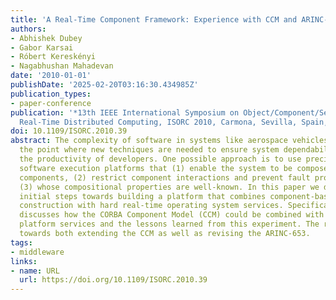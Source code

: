 ```yaml
---
title: 'A Real-Time Component Framework: Experience with CCM and ARINC-653'
authors:
- Abhishek Dubey
- Gabor Karsai
- Róbert Kereskényi
- Nagabhushan Mahadevan
date: '2010-01-01'
publishDate: '2025-02-20T03:16:30.434985Z'
publication_types:
- paper-conference
publication: '*13th IEEE International Symposium on Object/Component/Service-Oriented
  Real-Time Distributed Computing, ISORC 2010, Carmona, Sevilla, Spain, 5-6 May 2010*'
doi: 10.1109/ISORC.2010.39
abstract: The complexity of software in systems like aerospace vehicles has reached
  the point where new techniques are needed to ensure system dependability while improving
  the productivity of developers. One possible approach is to use precisely defined
  software execution platforms that (1) enable the system to be composed from separate
  components, (2) restrict component interactions and prevent fault propagation, and
  (3) whose compositional properties are well-known. In this paper we describe the
  initial steps towards building a platform that combines component-based software
  construction with hard real-time operating system services. Specifically, the paper
  discusses how the CORBA Component Model (CCM) could be combined with the ARINC-653
  platform services and the lessons learned from this experiment. The results point
  towards both extending the CCM as well as revising the ARINC-653.
tags:
- middleware
links:
- name: URL
  url: https://doi.org/10.1109/ISORC.2010.39
---
```

